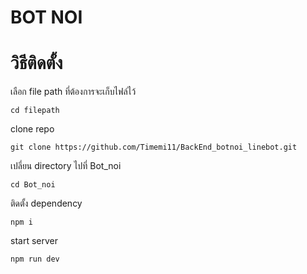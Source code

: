  # BOT NOI

 # วิธีติดตั้ง

เลือก file path ที่ต้องการจะเก็บไฟล์ไว้
```
cd filepath
```

clone repo
``` 
git clone https://github.com/Timemi11/BackEnd_botnoi_linebot.git
```

เปลี่ยน directory ไปที่ Bot_noi
```
cd Bot_noi
```

ติดตั้ง dependency
```
npm i
```
start server
```
npm run dev
```